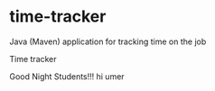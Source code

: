 # time-tracker
Java (Maven) application for tracking time on the job

Time tracker

Good Night Students!!!
hi umer 

